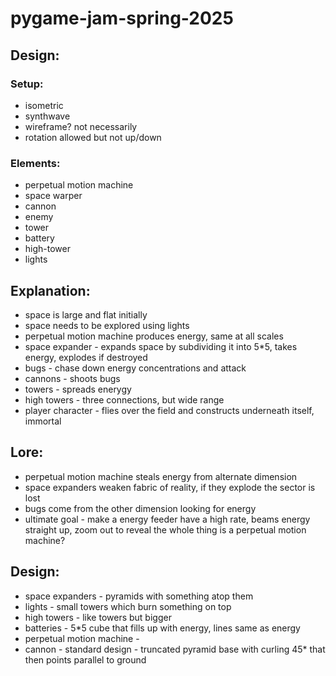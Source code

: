 # pygame-jam-spring-2025

## Design:

### Setup:

- isometric
- synthwave
- wireframe? not necessarily
- rotation allowed but not up/down

### Elements:

- perpetual motion machine
- space warper
- cannon
- enemy
- tower
- battery
- high-tower
- lights

## Explanation:

- space is large and flat initially
- space needs to be explored using lights
- perpetual motion machine produces energy, same at all scales
- space expander - expands space by subdividing it into 5*5, takes energy, explodes if destroyed
- bugs - chase down energy concentrations and attack
- cannons - shoots bugs
- towers - spreads enerygy
- high towers - three connections, but wide range
- player character - flies over the field and constructs underneath itself, immortal

## Lore:

- perpetual motion machine steals energy from alternate dimension
- space expanders weaken fabric of reality, if they explode the sector is lost
- bugs come from the other dimension looking for energy
- ultimate goal - make a energy feeder have a high rate, beams energy straight up, zoom out to reveal the whole thing is a perpetual motion machine?

## Design:

- space expanders - pyramids with something atop them
- lights - small towers which burn something on top
- high towers - like towers but bigger
- batteries - 5*5 cube that fills up with energy, lines same as energy
- perpetual motion machine - 
- cannon - standard design - truncated pyramid base with curling 45* that then points parallel to ground

